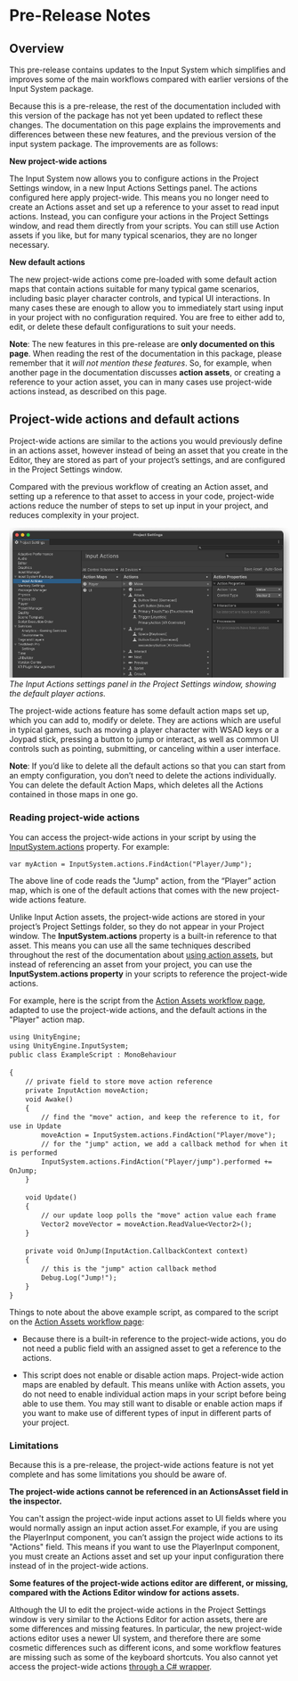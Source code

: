 # Pre-Release Notes

## Overview

This pre-release contains updates to the Input System which simplifies and improves some of the main workflows compared with earlier versions of the Input System package.

Because this is a pre-release, the rest of the documentation included with this version of the package has not yet been updated to reflect these changes. The documentation on this page explains the improvements and differences between these new features, and the previous version of the input system package. The improvements are as follows:

**New project-wide actions**

The Input System now allows you to configure actions in the Project Settings window, in a new Input Actions Settings panel. The actions configured here apply project-wide. This means you no longer need to create an Actions asset and set up a reference to your asset to read input actions. Instead, you can configure your actions in the Project Settings window, and read them directly from your scripts. You can still use Action assets if you like, but for many typical scenarios, they are no longer necessary.

**New default actions**

The new project-wide actions come pre-loaded with some default action maps that contain actions suitable for many typical game scenarios, including basic player character controls, and typical UI interactions. In many cases these are enough to allow you to immediately start using input in your project with no configuration required. You are free to either add to, edit, or delete these default configurations to suit your needs.


**Note**: The new features in this pre-release are **only documented on this page**. When reading the rest of the documentation in this package, please remember that it *will not mention these features*. So, for example, when another page in the documentation discusses **action assets**, or creating a reference to your action asset, you can in many cases use project-wide actions instead, as described on this page.

## Project-wide actions and default actions

Project-wide actions are similar to the actions you would previously define in an actions asset, however instead of being an asset that you create in the Editor, they are stored as part of your project’s settings, and are configured in the Project Settings window.

Compared with the previous workflow of creating an Action asset, and setting up a reference to that asset to access in your code, project-wide actions reduce the number of steps to set up input in your project, and reduces complexity in your project.

![The Input Actions settings panel in the Project Settings window, showing the default player actions.](images/ProjectSettingsInputActions.png)<br/>
*The Input Actions settings panel in the Project Settings window, showing the default player actions.*

The project-wide actions feature has some default action maps set up, which you can add to, modify or delete. They are actions which are useful in typical games, such as moving a player character with WSAD keys or a Joypad stick, pressing a button to jump or interact, as well as common UI controls such as pointing, submitting, or canceling within a user interface.

**Note**: If you’d like to delete all the default actions so that you can start from an empty configuration, you don’t need to delete the actions individually. You can delete the default Action Maps, which deletes all the Actions contained in those maps in one go.

### Reading project-wide actions

You can access the project-wide actions in your script by using the [InputSystem.actions](../api/UnityEngine.InputSystem.actions.html) property. For example:

	var myAction = InputSystem.actions.FindAction("Player/Jump");

The above line of code reads the "Jump" action, from the “Player” action map, which is one of the default actions that comes with the new project-wide actions feature.

Unlike Input Action assets, the project-wide actions are stored in your project’s Project Settings folder, so they do not appear in your Project window. The **InputSystem.actions** property is a built-in reference to that asset. This means you can use all the same techniques described throughout the rest of the documentation about [using action assets](Workflow-ActionsAsset), but instead of referencing an asset from your project, you can use the **InputSystem.actions property** in your scripts to reference the project-wide actions.

For example, here is the script from the [Action Assets workflow page](Workflow-ActionsAsset), adapted to use the project-wide actions, and the default actions in the "Player" action map. 

```
using UnityEngine;
using UnityEngine.InputSystem;
public class ExampleScript : MonoBehaviour

{
    // private field to store move action reference
    private InputAction moveAction;
    void Awake()
    {
        // find the "move" action, and keep the reference to it, for use in Update
        moveAction = InputSystem.actions.FindAction("Player/move");
        // for the "jump" action, we add a callback method for when it is performed
        InputSystem.actions.FindAction("Player/jump").performed += OnJump;
    }

    void Update()
    {
        // our update loop polls the "move" action value each frame
        Vector2 moveVector = moveAction.ReadValue<Vector2>();
    }

    private void OnJump(InputAction.CallbackContext context)
    {
        // this is the "jump" action callback method
        Debug.Log("Jump!");
    }
}
```

Things to note about the above example script, as compared to the script on the [Action Assets workflow page](Workflow-ActionsAsset):

* Because there is a built-in reference to the project-wide actions, you do not need a public field with an assigned asset to get a reference to the actions.

* This script does not enable or disable action maps. Project-wide action maps are enabled by default. This means unlike with Action assets, you do not need to enable individual action maps in your script before being able to use them. You may still want to disable or enable action maps if you want to make use of different types of input in different parts of your project.

### Limitations

Because this is a pre-release, the project-wide actions feature is not yet complete and has some limitations you should be aware of.

**The project-wide actions cannot be referenced in an ActionsAsset field in the inspector.**

You can't assign the project-wide input actions asset to UI fields where you would normally assign an input action asset.For example, if you are using the PlayerInput component, you can’t assign the project wide actions to its "Actions" field. This means if you want to use the PlayerInput component, you must create an Actions asset and set up your input configuration there instead of in the project-wide actions.

**Some features of the project-wide actions editor are different, or missing, compared with the Actions Editor window for actions assets.**

Although the UI to edit the project-wide actions in the Project Settings window is very similar to the Actions Editor for action assets, there are some differences and missing features. In particular, the new project-wide actions editor uses a newer UI system, and therefore there are some cosmetic differences such as different icons, and some workflow features are missing such as some of the keyboard shortcuts. You also cannot yet access the project-wide actions [through a C# wrapper](Workflow-ActionsAsset.html#referencing-the-actions-asset-through-a-c-wrapper).



